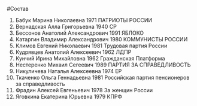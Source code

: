 #Состав
1. Бабук Марина Николаевна 1971 ПАТРИОТЫ РОССИИ
2. Вернадская Алла Григорьевна 1940 СР
3. Бессонов Анатолий Александрович 1991 ЯБЛОКО
4. Катаргин Владимир Александрович 1980 КОММУНИСТЫ РОССИИ
5. Климов Евгений Николаевич 1981 Трудовая партия России
6. Кудрявцев Анатолий Алексеевич 1962 ЛДПР
7. Кунчий Ирина Михайловна 1962 Гражданская Платформа
8. Нестеренко Михаил Сегеевич 1989 ПАРТИЯ ЗА СПРАВЕДЛИВОСТЬ
9. Никуличева Наталья Алексеевна 1974 ЕР
10. Ткаченко Ольга Геннадьевна 1981 Российская партия пенсионеров за справедливость
11. Фрадин Алексей Евгеньевич 1978 За женщин России
12. Яговкина Екатерина Юрьевна 1979 КПРФ

